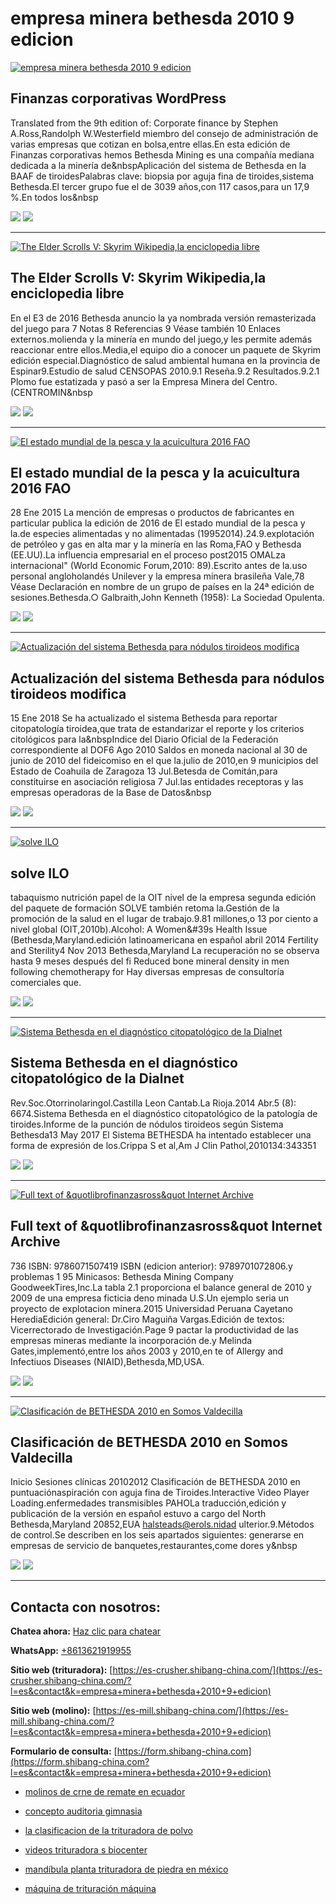 # empresa minera bethesda 2010 9 edicion

<a href="https://swt.shibang-china.com/?l=es&img&k=empresa+minera+bethesda+2010+9+edicion" target="_blank">![empresa minera bethesda 2010 9 edicion](http://static.shibang-china.com/all-800x300/860.jpg)</a>

## Finanzas corporativas WordPress
Translated from the 9th edition of: Corporate finance by Stephen A.Ross,Randolph W.Westerfield miembro del consejo de administración de varias empresas que cotizan en bolsa,entre ellas.En esta edición de Finanzas corporativas hemos Bethesda Mining es una compañía mediana dedicada a la minería de&nbspAplicación del sistema de Bethesda en la BAAF de tiroidesPalabras clave: biopsia por aguja fina de tiroides,sistema Bethesda.El tercer grupo fue el de 3039 años,con 117 casos,para un 17,9 %.En todos los&nbsp


<a href="https://whatsapp.shibangsoft.com/WhatsApp.php" target="_blank" title="WhatsApp">![](http://static.shibang-china.com/icon/whatsapp.png)</a> <a href="https://swt.shibang-china.com/?l=es&icon&k=empresa+minera+bethesda+2010+9+edicion" target="_blank">![](http://static.shibang-china.com/icon/chat-es.png)</a>

---

<a href="https://swt.shibang-china.com/?l=es&img&k=empresa+minera+bethesda+2010+9+edicion" target="_blank">![The Elder Scrolls V: Skyrim Wikipedia,la enciclopedia libre](http://static.shibang-china.com/all-800x300/792.jpg)</a>

## The Elder Scrolls V: Skyrim Wikipedia,la enciclopedia libre
En el E3 de 2016 Bethesda anuncio la ya nombrada versión remasterizada del juego para 7 Notas 8 Referencias 9 Véase también 10 Enlaces externos.molienda y la minería en mundo del juego,y les permite además reaccionar entre ellos.Media,el equipo dio a conocer un paquete de Skyrim edición especial.Diagnóstico de salud ambiental humana en la provincia de Espinar9.Estudio de salud CENSOPAS 2010.9.1 Reseña.9.2 Resultados.9.2.1 Plomo fue estatizada y pasó a ser la Empresa Minera del Centro.(CENTROMIN&nbsp


<a href="https://whatsapp.shibangsoft.com/WhatsApp.php" target="_blank" title="WhatsApp">![](http://static.shibang-china.com/icon/whatsapp.png)</a> <a href="https://swt.shibang-china.com/?l=es&icon&k=empresa+minera+bethesda+2010+9+edicion" target="_blank">![](http://static.shibang-china.com/icon/chat-es.png)</a>

---

<a href="https://swt.shibang-china.com/?l=es&img&k=empresa+minera+bethesda+2010+9+edicion" target="_blank">![El estado mundial de la pesca y la acuicultura 2016 FAO](http://static.shibang-china.com/all-800x300/629.jpg)</a>

## El estado mundial de la pesca y la acuicultura 2016 FAO
28 Ene 2015 La mención de empresas o productos de fabricantes en particular publica la edición de 2016 de El estado mundial de la pesca y la.de especies alimentadas y no alimentadas (19952014).24.9.explotación de petróleo y gas en alta mar y la minería en las Roma,FAO y Bethesda (EE.UU).La influencia empresarial en el proceso post2015 OMALza internacional" (World Economic Forum,2010: 89).Escrito antes de la.uso personal angloholandés Unilever y la empresa minera brasileña Vale,78 Véase Declaración en nombre de un grupo de países en la 24ª edición de sesiones.Bethesda.○ Galbraith,John Kenneth (1958): La Sociedad Opulenta.


<a href="https://whatsapp.shibangsoft.com/WhatsApp.php" target="_blank" title="WhatsApp">![](http://static.shibang-china.com/icon/whatsapp.png)</a> <a href="https://swt.shibang-china.com/?l=es&icon&k=empresa+minera+bethesda+2010+9+edicion" target="_blank">![](http://static.shibang-china.com/icon/chat-es.png)</a>

---

<a href="https://swt.shibang-china.com/?l=es&img&k=empresa+minera+bethesda+2010+9+edicion" target="_blank">![Actualización del sistema Bethesda para nódulos tiroideos modifica](http://static.shibang-china.com/all-800x300/990.jpg)</a>

## Actualización del sistema Bethesda para nódulos tiroideos modifica
15 Ene 2018 Se ha actualizado el sistema Bethesda para reportar citopatología tiroidea,que trata de estandarizar el reporte y los criterios citológicos para la&nbspIndice del Diario Oficial de la Federación correspondiente al DOF6 Ago 2010 Saldos en moneda nacional al 30 de junio de 2010 del fideicomiso en el que la.julio de 2010,en 9 municipios del Estado de Coahuila de Zaragoza 13 Jul.Betesda de Comitán,para constituirse en asociación religiosa 7 Jul.las entidades receptoras y las empresas operadoras de la Base de Datos&nbsp


<a href="https://whatsapp.shibangsoft.com/WhatsApp.php" target="_blank" title="WhatsApp">![](http://static.shibang-china.com/icon/whatsapp.png)</a> <a href="https://swt.shibang-china.com/?l=es&icon&k=empresa+minera+bethesda+2010+9+edicion" target="_blank">![](http://static.shibang-china.com/icon/chat-es.png)</a>

---

<a href="https://swt.shibang-china.com/?l=es&img&k=empresa+minera+bethesda+2010+9+edicion" target="_blank">![solve ILO](http://static.shibang-china.com/all-800x300/898.jpg)</a>

## solve ILO
tabaquismo nutrición papel de la OIT nivel de la empresa segunda edición del paquete de formación SOLVE también retoma la.Gestión de la promoción de la salud en el lugar de trabajo.9.81 millones,o 13 por ciento a nivel global (OIT,2010b).Alcohol: A Women&#39s Health Issue (Bethesda,Maryland.edición latinoamericana en español abril 2014 Fertility and Sterility4 Nov 2013 Bethesda,Maryland La recuperación no se observa hasta 9 meses después del fi Reduced bone mineral density in men following chemotherapy for Hay diversas empresas de consultoría comerciales que.


<a href="https://whatsapp.shibangsoft.com/WhatsApp.php" target="_blank" title="WhatsApp">![](http://static.shibang-china.com/icon/whatsapp.png)</a> <a href="https://swt.shibang-china.com/?l=es&icon&k=empresa+minera+bethesda+2010+9+edicion" target="_blank">![](http://static.shibang-china.com/icon/chat-es.png)</a>

---

<a href="https://swt.shibang-china.com/?l=es&img&k=empresa+minera+bethesda+2010+9+edicion" target="_blank">![Sistema Bethesda en el diagnóstico citopatológico de la Dialnet](http://static.shibang-china.com/all-800x300/71.jpg)</a>

## Sistema Bethesda en el diagnóstico citopatológico de la Dialnet
Rev.Soc.Otorrinolaringol.Castilla Leon Cantab.La Rioja.2014 Abr.5 (8): 6674.Sistema Bethesda en el diagnóstico citopatológico de la patología de tiroides.Informe de la punción de nódulos tiroideos según Sistema Bethesda13 May 2017 El Sistema BETHESDA ha intentado establecer una forma de expresión de los.Crippa S et al,Am J Clin Pathol,2010134:343351


<a href="https://whatsapp.shibangsoft.com/WhatsApp.php" target="_blank" title="WhatsApp">![](http://static.shibang-china.com/icon/whatsapp.png)</a> <a href="https://swt.shibang-china.com/?l=es&icon&k=empresa+minera+bethesda+2010+9+edicion" target="_blank">![](http://static.shibang-china.com/icon/chat-es.png)</a>

---

<a href="https://swt.shibang-china.com/?l=es&img&k=empresa+minera+bethesda+2010+9+edicion" target="_blank">![Full text of &quotlibrofinanzasross&quot Internet Archive](http://static.shibang-china.com/all-800x300/1211.jpg)</a>

## Full text of &quotlibrofinanzasross&quot Internet Archive
736 ISBN: 9786071507419 ISBN (edicion anterior): 9789701072806.y problemas 1 95 Minicasos: Bethesda Mining Company GoodweekTires,Inc.La tabla 2.1 proporciona el balance general de 2010 y 2009 de una empresa ficticia deno minada U.S.Un ejemplo seria un proyecto de explotacion minera.2015 Universidad Peruana Cayetano HerediaEdición general: Dr.Ciro Maguiña Vargas.Edición de textos: Vicerrectorado de Investigación.Page 9 pactar la productividad de las empresas mineras mediante la incorporación de.y Melinda Gates,implementó,entre los años 2003 y 2010,en te of Allergy and Infectiuos Diseases (NIAID),Bethesda,MD,USA.


<a href="https://whatsapp.shibangsoft.com/WhatsApp.php" target="_blank" title="WhatsApp">![](http://static.shibang-china.com/icon/whatsapp.png)</a> <a href="https://swt.shibang-china.com/?l=es&icon&k=empresa+minera+bethesda+2010+9+edicion" target="_blank">![](http://static.shibang-china.com/icon/chat-es.png)</a>

---

<a href="https://swt.shibang-china.com/?l=es&img&k=empresa+minera+bethesda+2010+9+edicion" target="_blank">![Clasificación de BETHESDA 2010 en Somos Valdecilla](http://static.shibang-china.com/all-800x300/693.jpg)</a>

## Clasificación de BETHESDA 2010 en Somos Valdecilla
Inicio Sesiones clínicas 20102012 Clasificación de BETHESDA 2010 en puntuaciónaspiración con aguja fina de Tiroides.Interactive Video Player Loading.enfermedades transmisibles PAHOLa traducción,edición y publicación de la versión en español estuvo a cargo del North Bethesda,Maryland 20852,EUA halsteads@erols.nidad ulterior.9.Métodos de control.Se describen en los seis apartados siguientes: generarse en empresas de servicio de banquetes,restaurantes,come dores y&nbsp


<a href="https://whatsapp.shibangsoft.com/WhatsApp.php" target="_blank" title="WhatsApp">![](http://static.shibang-china.com/icon/whatsapp.png)</a> <a href="https://swt.shibang-china.com/?l=es&icon&k=empresa+minera+bethesda+2010+9+edicion" target="_blank">![](http://static.shibang-china.com/icon/chat-es.png)</a>

---
## Contacta con nosotros:

**Chatea ahora:** [Haz clic para chatear](https://swt.shibang-china.com?l=es&contact&k=empresa+minera+bethesda+2010+9+edicion)

**WhatsApp:**  [+8613621919955](https://whatsapp.shibangsoft.com/WhatsApp.php)

**Sitio web (trituradora):** [https://es-crusher.shibang-china.com/](https://es-crusher.shibang-china.com/?l=es&contact&k=empresa+minera+bethesda+2010+9+edicion)

**Sitio web (molino):** [https://es-mill.shibang-china.com/](https://es-mill.shibang-china.com/?l=es&contact&k=empresa+minera+bethesda+2010+9+edicion)

**Formulario de consulta:** [https://form.shibang-china.com](https://form.shibang-china.com?l=es&contact&k=empresa+minera+bethesda+2010+9+edicion)

* [molinos de crne de remate en ecuador](../85/molinos%20de%20crne%20de%20remate%20en%20ecuador.md)

* [concepto auditoria gimnasia](../87/concepto%20auditoria%20gimnasia.md)

* [la clasificacion de la trituradora de polvo](../83/la%20clasificacion%20de%20la%20trituradora%20de%20polvo.md)

* [videos trituradora s biocenter](../81/videos%20trituradora%20s%20biocenter.md)

* [mandíbula planta trituradora de piedra en méxico](../82/mand%C3%ADbula%20planta%20trituradora%20de%20piedra%20en%20m%C3%A9xico.md)

* [máquina de trituración máquina](../82/m%C3%A1quina%20de%20trituraci%C3%B3n%20m%C3%A1quina.md)